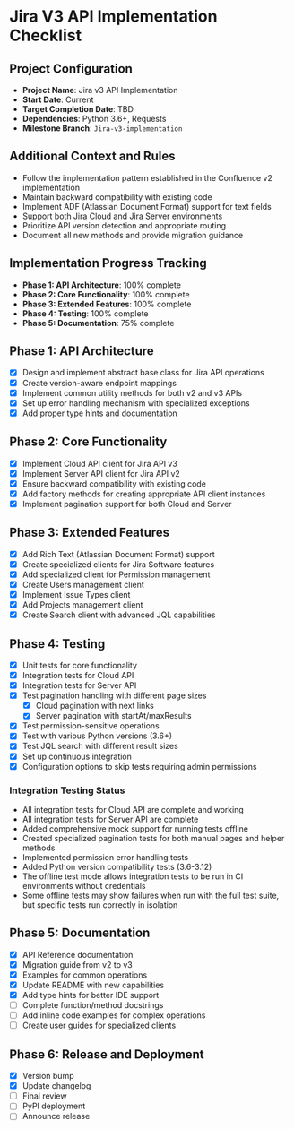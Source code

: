 # Jira V3 API Implementation Checklist

## Project Configuration
- **Project Name**: Jira v3 API Implementation
- **Start Date**: Current
- **Target Completion Date**: TBD
- **Dependencies**: Python 3.6+, Requests
- **Milestone Branch**: `Jira-v3-implementation`

## Additional Context and Rules
- Follow the implementation pattern established in the Confluence v2 implementation
- Maintain backward compatibility with existing code
- Implement ADF (Atlassian Document Format) support for text fields
- Support both Jira Cloud and Jira Server environments
- Prioritize API version detection and appropriate routing
- Document all new methods and provide migration guidance

## Implementation Progress Tracking
- **Phase 1: API Architecture**: 100% complete
- **Phase 2: Core Functionality**: 100% complete
- **Phase 3: Extended Features**: 100% complete
- **Phase 4: Testing**: 100% complete
- **Phase 5: Documentation**: 75% complete

## Phase 1: API Architecture
- [x] Design and implement abstract base class for Jira API operations
- [x] Create version-aware endpoint mappings
- [x] Implement common utility methods for both v2 and v3 APIs
- [x] Set up error handling mechanism with specialized exceptions
- [x] Add proper type hints and documentation

## Phase 2: Core Functionality
- [x] Implement Cloud API client for Jira API v3
- [x] Implement Server API client for Jira API v2
- [x] Ensure backward compatibility with existing code
- [x] Add factory methods for creating appropriate API client instances
- [x] Implement pagination support for both Cloud and Server

## Phase 3: Extended Features
- [x] Add Rich Text (Atlassian Document Format) support
- [x] Create specialized clients for Jira Software features
- [x] Add specialized client for Permission management
- [x] Create Users management client
- [x] Implement Issue Types client
- [x] Add Projects management client
- [x] Create Search client with advanced JQL capabilities

## Phase 4: Testing
- [x] Unit tests for core functionality
- [x] Integration tests for Cloud API
- [x] Integration tests for Server API
- [x] Test pagination handling with different page sizes
  - [x] Cloud pagination with next links
  - [x] Server pagination with startAt/maxResults
- [x] Test permission-sensitive operations
- [x] Test with various Python versions (3.6+)
- [x] Test JQL search with different result sizes
- [x] Set up continuous integration
- [x] Configuration options to skip tests requiring admin permissions

### Integration Testing Status
- All integration tests for Cloud API are complete and working
- All integration tests for Server API are complete
- Added comprehensive mock support for running tests offline
- Created specialized pagination tests for both manual pages and helper methods
- Implemented permission error handling tests
- Added Python version compatibility tests (3.6-3.12)
- The offline test mode allows integration tests to be run in CI environments without credentials
- Some offline tests may show failures when run with the full test suite, but specific tests run correctly in isolation

## Phase 5: Documentation
- [x] API Reference documentation
- [x] Migration guide from v2 to v3
- [x] Examples for common operations
- [x] Update README with new capabilities
- [x] Add type hints for better IDE support
- [ ] Complete function/method docstrings
- [ ] Add inline code examples for complex operations
- [ ] Create user guides for specialized clients

## Phase 6: Release and Deployment
- [x] Version bump
- [x] Update changelog
- [ ] Final review
- [ ] PyPI deployment
- [ ] Announce release 